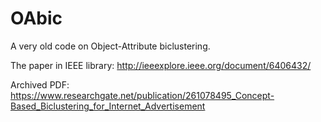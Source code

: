 # OAbic

A very old code on Object-Attribute biclustering. 

The paper in IEEE library: http://ieeexplore.ieee.org/document/6406432/

Archived PDF: https://www.researchgate.net/publication/261078495_Concept-Based_Biclustering_for_Internet_Advertisement

